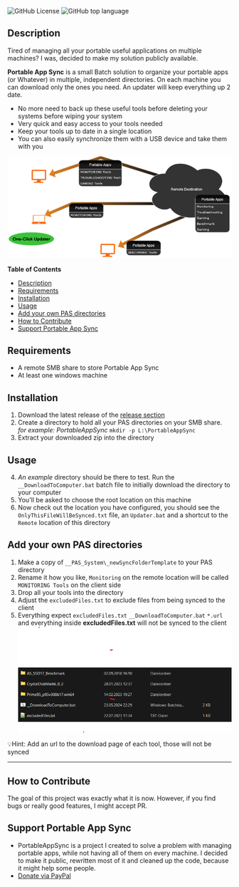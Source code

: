 ![GitHub License](https://img.shields.io/github/license/CodeAnthem/Portable-Apps-Sync-for-Windows) ![GitHub top language](https://img.shields.io/github/languages/top/CodeAnthem/Portable-Apps-Sync-for-Windows)



## Description

Tired of managing all your portable useful applications on multiple machines? I was, decided to make my solution publicly available.

**Portable App Sync** is a small Batch solution to organize your portable apps (or Whatever) in multiple, independent directories. On each machine you can download only the ones you need. An updater will keep everything up 2 date.
 - No more need to back up these useful tools before deleting your systems before wiping your system
 - Very quick and easy access to your tools needed
 - Keep your tools up to date in a single location
 - You can also easily synchronize them with a USB device and take them with you

![PAS_Illustration](assets/images/PAS_Illustration.png)


**Table of Contents**
- [Description](#description)
- [Requirements](#requirements)
- [Installation](#installation)
- [Usage](#usage)
- [Add your own PAS directories](#add-your-own-pas-directories)
- [How to Contribute](#how-to-contribute)
- [Support Portable App Sync](#support-portable-app-sync)

## Requirements
 - A remote SMB share to store Portable App Sync
 - At least one windows machine

## Installation
1. Download the latest release of the [release section](releases)
2. Create a directory to hold all your PAS directories on your SMB share. *for example: PortableAppSync* `mkdir -p L:\PortableAppSync`
3. Extract your downloaded zip into the directory

## Usage
4. *An example* directory should be there to test. Run the `__DownloadToComputer.bat` batch file to initially download the directory to your computer
5. You'll be asked to choose the root location on this machine
6. Now check out the location you have configured, you should see the `OnlyThisFileWillBeSynced.txt` file, an `Updater.bat` and a shortcut to the `Remote` location of this directory

## Add your own PAS directories
1. Make a copy of `__PAS_System\_newSyncFolderTemplate` to your PAS directory
2. Rename it how you like, `Monitoring` on the remote location will be called `MONITORING Tools` on the client side
3. Drop all your tools into the directory
4. Adjust the `excludedFiles.txt` to exclude files from being synced to the client
5. Everything expect `excludedFiles.txt` `__DownloadToComputer.bat` `*.url` and everything inside **excludedFiles.txt** will not be synced to the client
![PAS_Illustration](assets/images/PAS_Example.png)

💡Hint: Add an url to the download page of each tool, those will not be synced


---

## How to Contribute
The goal of this project was exactly what it is now. However, if you find bugs or really good features, I might accept PR.

## Support Portable App Sync
- PortableAppSync is a project I created to solve a problem with managing portable apps, while not having all of them on every machine. I decided to make it public, rewritten most of it and cleaned up the code, because it might help some people.
- [Donate via PayPal](https://paypal.com/donate/?hosted_button_id=NX3BCLM4FPFLS)